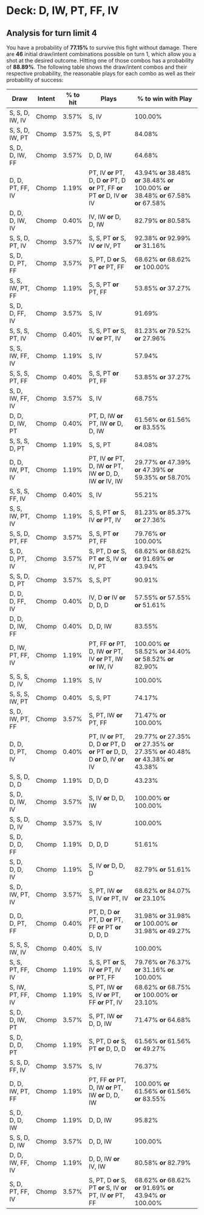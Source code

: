 # Deck: D, IW, PT, FF, IV
## Analysis for turn limit 4
You have a probability of **77.15%** to survive this fight without damage. There are **46** initial draw/intent combinations possible on turn 1, which allow you a shot at the desired outcome. Hitting one of those combos has a probability of **88.89%**.
The following table shows the draw/intent combos and their respective probability, the reasonable plays for each combo as well as their probability of success:

|Draw|Intent|% to hit|Plays|% to win with Play|
|----|------|--------|-----|------------------|
|S, S, D, IW, IV|Chomp|3.57%|S, IV|100.00%|
|S, S, D, IW, PT|Chomp|3.57%|S, S, PT|84.08%|
|S, D, D, IW, FF|Chomp|3.57%|D, D, IW|64.68%|
|D, D, PT, FF, IV|Chomp|1.19%|PT, IV **or** PT, D, D **or** PT, D **or** PT, FF **or** PT **or** D, IV **or** IV|43.94% **or** 38.48% **or** 38.48% **or** 100.00% **or** 38.48% **or** 67.58% **or** 67.58%|
|D, D, D, IW, IV|Chomp|0.40%|IV, IW **or** D, D, IW|82.79% **or** 80.58%|
|S, S, D, PT, IV|Chomp|3.57%|S, S, PT **or** S, IV **or** IV, PT|92.38% **or** 92.99% **or** 31.16%|
|S, D, D, PT, FF|Chomp|3.57%|S, PT, D **or** S, PT **or** PT, FF|68.62% **or** 68.62% **or** 100.00%|
|S, S, IW, PT, FF|Chomp|1.19%|S, S, PT **or** PT, FF|53.85% **or** 37.27%|
|S, D, D, FF, IV|Chomp|3.57%|S, IV|91.69%|
|S, S, S, PT, IV|Chomp|0.40%|S, S, PT **or** S, IV **or** PT, IV|81.23% **or** 79.52% **or** 27.96%|
|S, S, IW, FF, IV|Chomp|1.19%|S, IV|57.94%|
|S, S, S, PT, FF|Chomp|0.40%|S, S, PT **or** PT, FF|53.85% **or** 37.27%|
|S, D, IW, FF, IV|Chomp|3.57%|S, IV|68.75%|
|D, D, D, IW, PT|Chomp|0.40%|PT, D, IW **or** PT, IW **or** D, D, IW|61.56% **or** 61.56% **or** 83.55%|
|S, S, S, D, PT|Chomp|1.19%|S, S, PT|84.08%|
|D, D, IW, PT, IV|Chomp|1.19%|PT, IV **or** PT, D, IW **or** PT, IW **or** D, D, IW **or** IV, IW|29.77% **or** 47.39% **or** 47.39% **or** 59.35% **or** 58.70%|
|S, S, S, FF, IV|Chomp|0.40%|S, IV|55.21%|
|S, S, IW, PT, IV|Chomp|1.19%|S, S, PT **or** S, IV **or** PT, IV|81.23% **or** 85.37% **or** 27.36%|
|S, S, D, PT, FF|Chomp|3.57%|S, S, PT **or** PT, FF|79.76% **or** 100.00%|
|S, D, D, PT, IV|Chomp|3.57%|S, PT, D **or** S, PT **or** S, IV **or** IV, PT|68.62% **or** 68.62% **or** 91.69% **or** 43.94%|
|S, S, D, D, PT|Chomp|3.57%|S, S, PT|90.91%|
|D, D, D, FF, IV|Chomp|0.40%|IV, D **or** IV **or** D, D, D|57.55% **or** 57.55% **or** 51.61%|
|D, D, D, IW, FF|Chomp|0.40%|D, D, IW|83.55%|
|D, IW, PT, FF, IV|Chomp|1.19%|PT, FF **or** PT, D, IW **or** PT, IV **or** PT, IW **or** IW, IV|100.00% **or** 58.52% **or** 34.40% **or** 58.52% **or** 82.90%|
|S, S, S, D, IV|Chomp|1.19%|S, IV|100.00%|
|S, S, S, IW, PT|Chomp|0.40%|S, S, PT|74.17%|
|S, D, IW, PT, FF|Chomp|3.57%|S, PT, IW **or** PT, FF|71.47% **or** 100.00%|
|D, D, D, PT, IV|Chomp|0.40%|PT, IV **or** PT, D, D **or** PT, D **or** PT **or** D, D, D **or** D, IV **or** IV|29.77% **or** 27.35% **or** 27.35% **or** 27.35% **or** 40.48% **or** 43.38% **or** 43.38%|
|S, S, D, D, D|Chomp|1.19%|D, D, D|43.23%|
|S, D, D, IW, IV|Chomp|3.57%|S, IV **or** D, D, IW|100.00% **or** 100.00%|
|S, S, D, D, IV|Chomp|3.57%|S, IV|100.00%|
|S, D, D, D, FF|Chomp|1.19%|D, D, D|51.61%|
|S, D, D, D, IV|Chomp|1.19%|S, IV **or** D, D, D|82.79% **or** 51.61%|
|S, D, IW, PT, IV|Chomp|3.57%|S, PT, IW **or** S, IV **or** PT, IV|68.62% **or** 84.07% **or** 23.10%|
|D, D, D, PT, FF|Chomp|0.40%|PT, D, D **or** PT, D **or** PT, FF **or** PT **or** D, D, D|31.98% **or** 31.98% **or** 100.00% **or** 31.98% **or** 49.27%|
|S, S, S, IW, IV|Chomp|0.40%|S, IV|100.00%|
|S, S, PT, FF, IV|Chomp|1.19%|S, S, PT **or** S, IV **or** PT, IV **or** PT, FF|79.76% **or** 76.37% **or** 31.16% **or** 100.00%|
|S, IW, PT, FF, IV|Chomp|1.19%|S, PT, IW **or** S, IV **or** PT, FF **or** PT, IV|68.62% **or** 68.75% **or** 100.00% **or** 23.10%|
|S, D, D, IW, PT|Chomp|3.57%|S, PT, IW **or** D, D, IW|71.47% **or** 64.68%|
|S, D, D, D, PT|Chomp|1.19%|S, PT, D **or** S, PT **or** D, D, D|61.56% **or** 61.56% **or** 49.27%|
|S, S, D, FF, IV|Chomp|3.57%|S, IV|76.37%|
|D, D, IW, PT, FF|Chomp|1.19%|PT, FF **or** PT, D, IW **or** PT, IW **or** D, D, IW|100.00% **or** 61.56% **or** 61.56% **or** 83.55%|
|S, D, D, D, IW|Chomp|1.19%|D, D, IW|95.82%|
|S, S, D, D, IW|Chomp|3.57%|D, D, IW|100.00%|
|D, D, IW, FF, IV|Chomp|1.19%|D, D, IW **or** IV, IW|80.58% **or** 82.79%|
|S, D, PT, FF, IV|Chomp|3.57%|S, PT, D **or** S, PT **or** S, IV **or** PT, IV **or** PT, FF|68.62% **or** 68.62% **or** 91.69% **or** 43.94% **or** 100.00%|
